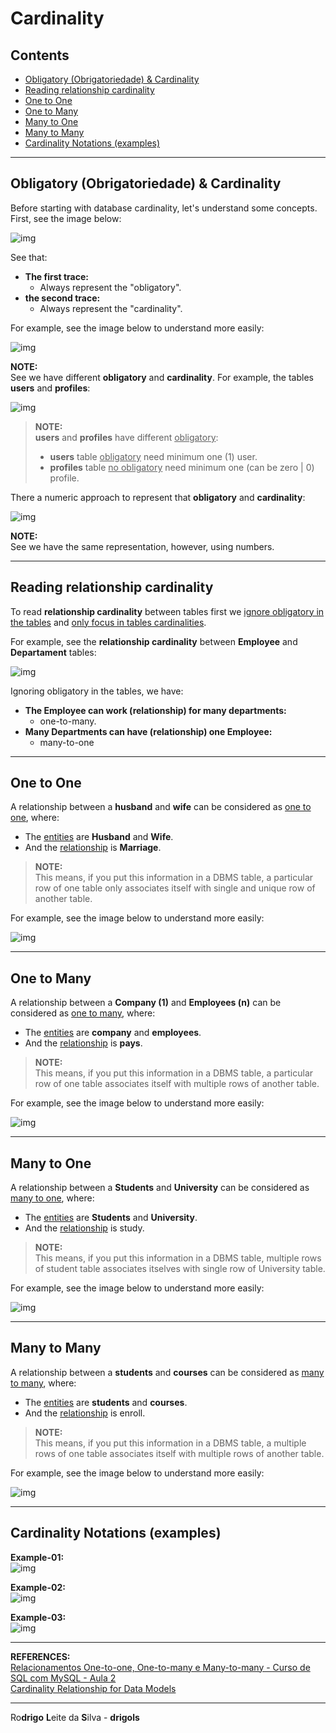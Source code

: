 # Cardinality

## Contents

 - [Obligatory (Obrigatoriedade) & Cardinality](#intro)
 - [Reading relationship cardinality](#reading-cardinality)
 - [One to One](#one-to-one)
 - [One to Many](#one-to-many)
 - [Many to One](#many-to-one)
 - [Many to Many](#many-to-many)
 - [Cardinality Notations (examples)](#examples)

---

<div id="intro"></div>

## Obligatory (Obrigatoriedade) & Cardinality

Before starting with database cardinality, let's understand some concepts. First, see the image below:

![img](images/card-01.png)  

See that:

 - **The first trace:**
   - Always represent the "obligatory".
 - **the second trace:**
   - Always represent the "cardinality".

For example, see the image below to understand more easily:

![img](images/trace-approach-names.png)  

**NOTE:**  
See we have different **obligatory** and **cardinality**. For example, the tables **users** and **profiles**:

![img](images/users-profiles.png)  

> **NOTE:**  
> **users** and **profiles** have different <u>obligatory</u>:
> - **users** table <u>obligatory</u> need minimum one (1) user.
> - **profiles** table <u>no obligatory</u> need minimum one (can be zero | 0) profile.

There a numeric approach to represent that **obligatory** and **cardinality**:

![img](images/number-approach.png)  

**NOTE:**  
See we have the same representation, however, using numbers.

---

<div id="reading-cardinality"></div>

## Reading relationship cardinality

To read **relationship cardinality** between tables first we <u>ignore obligatory in the tables</u> and <u>only focus in tables cardinalities</u>.

For example, see the **relationship cardinality** between **Employee** and **Departament** tables:

![img](images/cardinality-ex01.jpg)

Ignoring obligatory in the tables, we have:

 - **The Employee can work (relationship) for many departments:**
   - one-to-many.
 - **Many Departments can have (relationship) one Employee:**
   - many-to-one

---

<div id="one-to-one"></div>

## One to One

A relationship between a **husband** and **wife** can be considered as <u>one to one</u>, where:

 - The <u>entities</u> are **Husband** and **Wife**.
 - And the <u>relationship</u> is **Marriage**.

> **NOTE:**  
> This means, if you put this information in a DBMS table, a particular row of one table only associates itself with single and unique row of another table.

For example, see the image below to understand more easily:

![img](images/one-to-one.png)  


---

<div id="one-to-many"></div>

## One to Many

A relationship between a **Company (1)** and **Employees (n)** can be considered as <u>one to many</u>, where:

 - The <u>entities</u> are **company** and **employees**.
 - And the <u>relationship</u> is **pays**.

> **NOTE:**  
> This means, if you put this information in a DBMS table, a particular row of one table associates itself with multiple rows of another table.

For example, see the image below to understand more easily:

![img](images/one-to-many.png)  

---

<div id="many-to-one"></div>

## Many to One

A relationship between a **Students** and **University** can be considered as <u>many to one</u>, where:

 - The <u>entities</u> are **Students** and **University**.
 - And the <u>relationship</u> is study.

> **NOTE:**  
> This means, if you put this information in a DBMS table, multiple rows of student table associates itselves with single row of University table.

For example, see the image below to understand more easily:

![img](images/many-to-one.png)  

---

<div id="many-to-many"></div>

## Many to Many

A relationship between a **students** and **courses** can be considered as <u>many to many</u>, where:

 - The <u>entities</u> are **students** and **courses**.
 - And the <u>relationship</u> is enroll.

> **NOTE:**  
> This means, if you put this information in a DBMS table, a multiple rows of one table associates itself with multiple rows of another table.

For example, see the image below to understand more easily:

![img](images/many-to-many.png)  

---

<div id="examples"></div>

## Cardinality Notations (examples)

**Example-01:**  
![img](images/cardinality-symbols-01.webp)  

**Example-02:**  
![img](images/ex-01.png)  

**Example-03:**  
![img](images/ex-02.png)  

---

**REFERENCES:**  
[Relacionamentos One-to-one, One-to-many e Many-to-many - Curso de SQL com MySQL - Aula 2](https://www.youtube.com/watch?v=4v-SzrpC738&list=PLbIBj8vQhvm2WT-pjGS5x7zUzmh4VgvRk&index=4)  
[Cardinality Relationship for Data Models](https://prepinsta.com/dbms/relationship-cardinality/)  

---

Ro**drigo** **L**eite da **S**ilva - **drigols**

